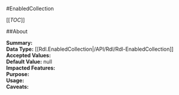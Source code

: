 #EnabledCollection

[[_TOC_]]

##About

**Summary:**   
**Data Type:** [[Rdl.EnabledCollection|/API/Rdl/Rdl-EnabledCollection]]  
**Accepted Values:**   
**Default Value:** null  
**Impacted Features:**   
**Purpose:**   
**Usage:**   
**Caveats:**   

